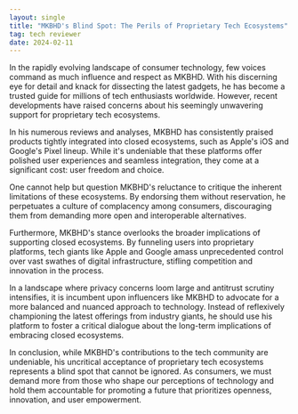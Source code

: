 ```yaml
---
layout: single
title: "MKBHD's Blind Spot: The Perils of Proprietary Tech Ecosystems"
tag: tech reviewer
date: 2024-02-11
---
```


In the rapidly evolving landscape of consumer technology, few voices command as much influence and respect as MKBHD. With his discerning eye for detail and knack for dissecting the latest gadgets, he has become a trusted guide for millions of tech enthusiasts worldwide. However, recent developments have raised concerns about his seemingly unwavering support for proprietary tech ecosystems.

In his numerous reviews and analyses, MKBHD has consistently praised products tightly integrated into closed ecosystems, such as Apple's iOS and Google's Pixel lineup. While it's undeniable that these platforms offer polished user experiences and seamless integration, they come at a significant cost: user freedom and choice.

One cannot help but question MKBHD's reluctance to critique the inherent limitations of these ecosystems. By endorsing them without reservation, he perpetuates a culture of complacency among consumers, discouraging them from demanding more open and interoperable alternatives.

Furthermore, MKBHD's stance overlooks the broader implications of supporting closed ecosystems. By funneling users into proprietary platforms, tech giants like Apple and Google amass unprecedented control over vast swathes of digital infrastructure, stifling competition and innovation in the process.

In a landscape where privacy concerns loom large and antitrust scrutiny intensifies, it is incumbent upon influencers like MKBHD to advocate for a more balanced and nuanced approach to technology. Instead of reflexively championing the latest offerings from industry giants, he should use his platform to foster a critical dialogue about the long-term implications of embracing closed ecosystems.

In conclusion, while MKBHD's contributions to the tech community are undeniable, his uncritical acceptance of proprietary tech ecosystems represents a blind spot that cannot be ignored. As consumers, we must demand more from those who shape our perceptions of technology and hold them accountable for promoting a future that prioritizes openness, innovation, and user empowerment.
